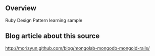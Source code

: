 ## Overview

Ruby Design Pattern learning sample

## Blog article about this source

http://morizyun.github.com/blog/mongolab-mongodb-mongoid-rails/